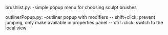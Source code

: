 brushlist.py:
-simple popup menu for choosing sculpt brushes

outlinerPopup.py:
-outliner popup with modifiers
-- shift+click: prevent jumping, only make available in properties panel
-- ctrl+click: switch to the local view

